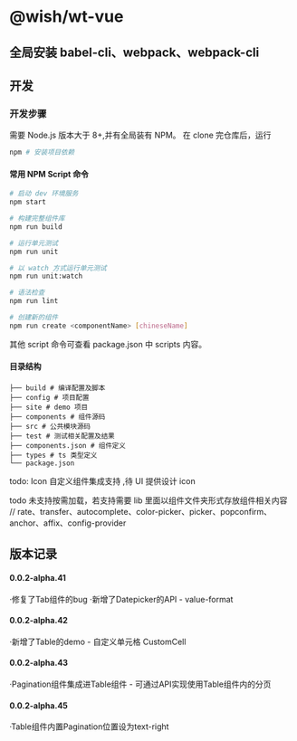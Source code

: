 # @wish/wt-vue

## 全局安装 babel-cli、webpack、webpack-cli

## 开发

### 开发步骤

需要 Node.js 版本大于 8+,并有全局装有 NPM。
在 clone 完仓库后，运行

```bash
npm # 安装项目依赖
```

#### 常用 NPM Script 命令

```bash
# 启动 dev 环境服务
npm start

# 构建完整组件库
npm run build

# 运行单元测试
npm run unit

# 以 watch 方式运行单元测试
npm run unit:watch

# 语法检查
npm run lint

# 创建新的组件
npm run create <componentName> [chineseName]
```

其他 script 命令可查看 package.json 中 scripts 内容。

#### 目录结构

```
├── build # 编译配置及脚本
├── config # 项目配置
├── site # demo 项目
├── components # 组件源码
├── src # 公共模块源码
├── test # 测试相关配置及结果
├── components.json # 组件定义
├── types # ts 类型定义
└── package.json
```

todo: Icon 自定义组件集成支持 ,待 UI 提供设计 icon

todo 未支持按需加载，若支持需要 lib 里面以组件文件夹形式存放组件相关内容
// rate、transfer、autocomplete、color-picker、picker、popconfirm、anchor、affix、config-provider

## 版本记录

#### 0.0.2-alpha.41
·修复了Tab组件的bug
·新增了Datepicker的API - value-format

#### 0.0.2-alpha.42
·新增了Table的demo - 自定义单元格 CustomCell

#### 0.0.2-alpha.43
·Pagination组件集成进Table组件 - 可通过API实现使用Table组件内的分页

#### 0.0.2-alpha.45
·Table组件内置Pagination位置设为text-right
